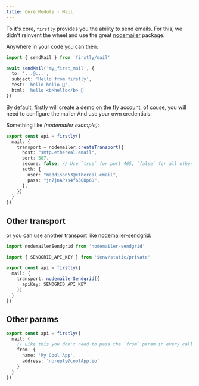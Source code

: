 ```yaml
---
title: Core Module - Mail
---
```


To it's core, `firstly` provides you the ability to send emails. For this, we didn't reinvent the
wheel and use the great [nodemailer](https://nodemailer.com/) package.

Anywhere in your code you can then:

```ts
import { sendMail } from 'firstly/mail'

await sendMail('my_first_mail', {
  to: '...@...',
  subject: 'Hello from firstly',
  test: 'hello hello 👋',
  html: 'hello <b>hello</b> 👋'
})
```

By default, firstly will create a demo on the fly account, of couse, you will need to configure
the mailer And use your own credentials:

Something like _(nodemailer example)_:

```ts
export const api = firstly({
  mail: {
    transport = nodemailer.createTransport({
      host: "smtp.ethereal.email",
      port: 587,
      secure: false, // Use `true` for port 465, `false` for all other ports
      auth: {
        user: "maddison53@ethereal.email",
        pass: "jn7jnAPss4f63QBp6D",
      },
    })
  }
})
```

## Other transport

or you can use another transport like
[nodemailer-sendgrid](https://www.npmjs.com/package/nodemailer-sendgrid):

```ts
import nodemailerSendgrid from 'nodemailer-sendgrid'

import { SENDGRID_API_KEY } from '$env/static/private'

export const api = firstly({
  mail: {
    transport: nodemailerSendgrid({
      apiKey: SENDGRID_API_KEY
    })
  }
})
```

## Other params

```ts
export const api = firstly({
  mail: {
    // Like this you don't need to pass the `from` param in every call
    from: {
      name: 'My Cool App',
      address: 'noreply@coolApp.io'
    }
  }
})
```
